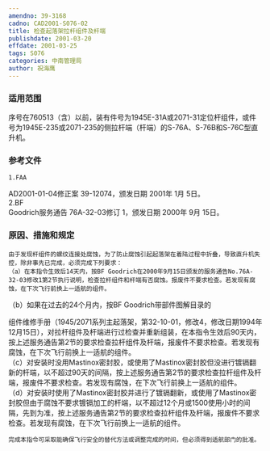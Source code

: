 ```yaml
---
amendno: 39-3168  
cadno: CAD2001-S076-02  
title: 检查起落架拉杆组件及杆端  
publishdate: 2001-03-20  
effdate: 2001-03-25  
tags: S076  
categories: 中南管理局  
author: 祝海鹰  
---
```

  
### 适用范围  
序号在760513（含）以前，装有件号为1945E-31A或2071-31定位杆组件，或件号为1945E-235或2071-235的侧拉杆端（杆端）的S-76A、S-76B和S-76C型直升机。  
  
<!--more-->  
### 参考文件  
    1.FAA  
AD2001-01-04修正案 39-12074，颁发日期 2001年 1月 5日。  
 2.BF  
Goodrich服务通告 76A-32-03修订 1，颁发日期 2000年 9月 15日。  
  
### 原因、措施和规定  
    由于发现杆组件的螺纹连接处腐蚀，为了防止腐蚀引起起落架在着陆过程中折叠，导致直升机失控，除非事先已完成，必须完成下列要求：  
    （a）在本指令生效后14天内，按BF Goodrich在2000年9月15日颁发的服务通告No.76A-32-03修改1第2节执行说明，检查拉杆组件和杆端有否腐蚀。报废件不要求检查。若发现有腐蚀，在下次飞行前换上一适航的组件。  
（b）如果在过去的24个月内，按BF Goodrich带部件图解目录的  
  
组件维修手册（1945/2071系列主起落架，第32-10-01，修改4，修改日期1994年12月15日），对拉杆组件及杆端进行过检查并重新组装，在本指令生效后90天内，按上述服务通告第2节的要求检查拉杆组件及杆端，报废件不要求检查。若发现有腐蚀，在下次飞行前换上一适航的组件。  
    （c）对安装时没用Mastinox密封胶，或使用了Mastinox密封胶但没进行镀镉翻新的杆端，以不超过90天的间隔，按上述服务通告第2节的要求检查拉杆组件及杆端，报废件不要求检查。若发现有腐蚀，在下次飞行前换上一适航的组件。  
    （d）对安装时使用了Mastinox密封胶并进行了镀镉翻新，或使用了Mastinox密封胶但由于腐蚀不要求镀镉加工的杆端，以不超过12个月或1500使用小时的间隔，先到为准，按上述服务通告第2节的要求检查拉杆组件及杆端，报废件不要求检查。若发现有腐蚀，在下次飞行前换上一适航的组件。  
  
    完成本指令可采取能确保飞行安全的替代方法或调整完成的时间，但必须得到适航部门的批准。  
